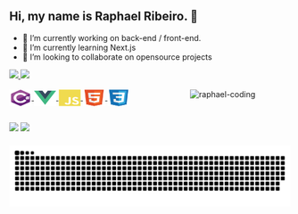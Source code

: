 ## Hi, my name is Raphael Ribeiro. 👋

- 🔭 I’m currently working on back-end / front-end.
- 🌱 I’m currently learning Next.js
- 👯 I’m looking to collaborate on opensource projects

<div>
  <a href="https://github.com/raphaelfribeiro">
  <img height="140em" src="https://github-readme-stats.vercel.app/api?username=raphaelfribeiro&show_icons=true&theme=dark&include_all_commits=true&count_private=true"/>
  <img height="140em" src="https://github-readme-stats.vercel.app/api/top-langs/?username=raphaelfribeiro&layout=compact&langs_count=7&theme=dark"/>
</div>
  
<div style="display: inline_block"><br>
  <img align="center" alt="raphael-Csharp" height="30" width="40" src="https://raw.githubusercontent.com/devicons/devicon/master/icons/csharp/csharp-original.svg">
  <img align="center" alt="raphael-Vuejs" height="30" width="40" src="https://raw.githubusercontent.com/devicons/devicon//master/icons/vuejs/vuejs-original.svg">
  <img align="center" alt="raphael-Js" height="30" width="40" src="https://raw.githubusercontent.com/devicons/devicon/master/icons/javascript/javascript-plain.svg">
  <img align="center" alt="raphael-HTML" height="30" width="40" src="https://raw.githubusercontent.com/devicons/devicon/master/icons/html5/html5-original.svg">
  <img align="center" alt="raphael-CSS" height="30" width="40" src="https://raw.githubusercontent.com/devicons/devicon/master/icons/css3/css3-original.svg">  
  <img align="right" alt="raphael-coding" height="100" width="180" src="https://media.giphy.com/media/PiQejEf31116URju4V/giphy.gif">
</div>
  
##
  
<div>
  <a href="https://www.linkedin.com/in/raphaelfribeiro" target="_blank"><img src="https://img.shields.io/badge/-LinkedIn-%230077B5?style=for-the-badge&logo=linkedin&logoColor=white" target="_blank"></a>  
  <a href = "mailto:contato@raphaelfribeiro@gmail.com"><img src="https://img.shields.io/badge/-Gmail-%23333?style=for-the-badge&logo=gmail&logoColor=color" target="_blank"></a> 
  
  ![Snake animation](https://github.com/raphaelfribeiro/raphaelfribeiro/blob/output/github-contribution-grid-snake.svg)
<div>
